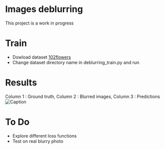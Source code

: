 # Images deblurring
This project is a work in progress
# Train
- Dowload dataset [102flowers](https://www.robots.ox.ac.uk/~vgg/data/flowers/102/)
- Change dataset directory name in deblurring_train.py and run
# Results
Column 1 : Ground truth, Column 2 : Blurred images, Column 3 : Predictions
![Caption](/images/results.png)
# To Do
- Explore different loss functions
- Test on real blurry photo
